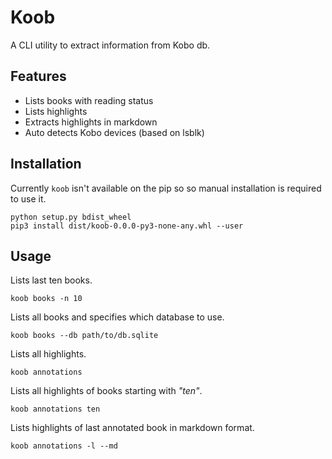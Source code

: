 # Koob

A CLI utility to extract information from Kobo db.

## Features

- Lists books with reading status
- Lists highlights
- Extracts highlights in markdown
- Auto detects Kobo devices (based on lsblk)

## Installation

Currently `koob` isn't available on the pip so so manual installation is required to use it.

```
python setup.py bdist_wheel
pip3 install dist/koob-0.0.0-py3-none-any.whl --user
```

## Usage

Lists last ten books.

```
koob books -n 10
```

Lists all books and specifies which database to use.

```
koob books --db path/to/db.sqlite
```

Lists all highlights.

```
koob annotations
```

Lists all highlights of books starting with *"ten"*.

```
koob annotations ten
```

Lists highlights of last annotated book in markdown format.

```
koob annotations -l --md
```

